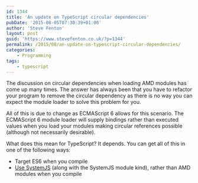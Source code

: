```yaml
---
id: 1344
title: 'An update on TypeScript circular dependencies'
pubDate: '2015-08-05T07:30:39+01:00'
author: 'Steve Fenton'
layout: post
guid: 'https://www.stevefenton.co.uk/?p=1344'
permalink: /2015/08/an-update-on-typescript-circular-dependencies/
categories:
    - Programming
tags:
    - typescript
---
```


The discussion on circular dependencies when loading AMD modules has come up many times. The answer has always been that you have to refactor your program to remove the circular dependency as there is no way you can expect the module loader to solve this problem for you.

All of this is due to change as ECMAScript 6 allows for this scenario. The ECMAScript 6 module loader will supply bindings rather than executed values when you load your modules making circular references possible (although not necessarily desirable).

What does this mean for TypeScript? It depends. You can get all of this in one of the following ways:

- Target ES6 when you compile
- [Use SystemJS](https://github.com/systemjs/systemjs) (along with the SystemJS module kind), rather than AMD modules when you compile